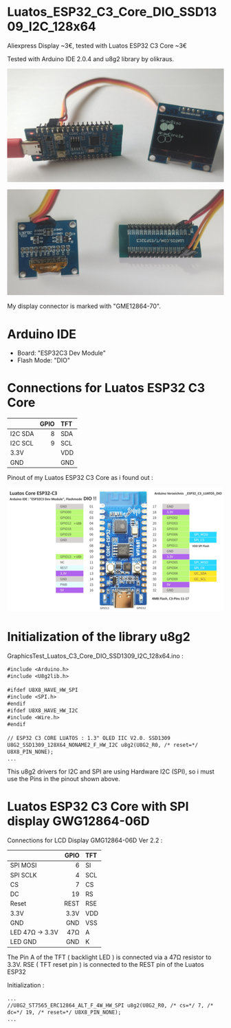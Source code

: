 # Luatos_ESP32_C3_Core_DIO_SSD1309_I2C_128x64

Aliexpress Display ~3€, tested with Luatos ESP32 C3 Core ~3€ 

Tested with Arduino IDE 2.0.4 and u8g2 library by olikraus.

![SSD1309_I2C_128x64](pictures/I2C_TFT_drawCircle.png)

![SSD1309_I2C_128x64](pictures/I2C_TFT_Back.png)

My display connector is marked with "GME12864-70".

# Arduino IDE
- Board: "ESP32C3 Dev Module" 
- Flash Mode: "DIO"

# Connections for Luatos ESP32 C3 Core

|          | GPIO | TFT   |
| :------- | ---: | :---- |
| I2C SDA  |  8   | SDA   |
| I2C SCL  |  9   | SCL   |
| 3.3V     |      | VDD   |
| GND      |      | GND   |

Pinout of my Luatos ESP32 C3 Core as i found out :

![Luatos_C3_Core](pictures/Luatos_ESP32_C3_Core.png)

# Initialization of the library u8g2
GraphicsTest_Luatos_C3_Core_DIO_SSD1309_I2C_128x64.ino :
```
#include <Arduino.h>
#include <U8g2lib.h>

#ifdef U8X8_HAVE_HW_SPI
#include <SPI.h>
#endif
#ifdef U8X8_HAVE_HW_I2C
#include <Wire.h>
#endif

// ESP32 C3 CORE LUATOS : 1.3" OLED IIC V2.0. SSD1309
U8G2_SSD1309_128X64_NONAME2_F_HW_I2C u8g2(U8G2_R0, /* reset=*/ U8X8_PIN_NONE); 
...
```
This u8g2 drivers for I2C and SPI are using Hardware I2C (SPI), so i must use the Pins in the pinout shown above. 

# Luatos ESP32 C3 Core with SPI display GWG12864-06D

Connections for LCD Display GMG12864-06D Ver 2.2 :

|                 | GPIO | TFT   |
| :-------------- | ---: | :---- |
| SPI MOSI        |  6   | SI    |
| SPI SCLK        |  4   | SCL   |
| CS              |  7   | CS    |
| DC              | 19   | RS    |
| Reset           | REST | RSE   |
| 3.3V            | 3.3V | VDD   |
| GND             | GND  | VSS   |
| LED 47Ω -> 3.3V | 47Ω  | A     |
| LED GND         | GND  | K     |

The Pin A of the TFT ( backlight LED ) is connected via a 47Ω resistor to 3.3V. RSE ( TFT reset pin ) is connected to the REST pin of the Luatos ESP32

Initialization :
```
...
//U8G2_ST7565_ERC12864_ALT_F_4W_HW_SPI u8g2(U8G2_R0, /* cs=*/ 7, /* dc=*/ 19, /* reset=*/ U8X8_PIN_NONE);  
...
```
